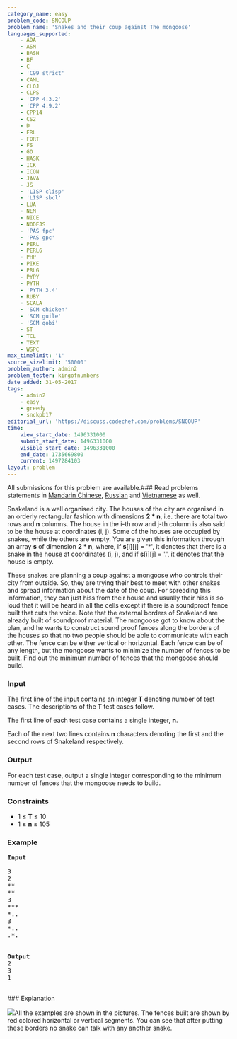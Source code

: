 ```yaml
---
category_name: easy
problem_code: SNCOUP
problem_name: 'Snakes and their coup against The mongoose'
languages_supported:
    - ADA
    - ASM
    - BASH
    - BF
    - C
    - 'C99 strict'
    - CAML
    - CLOJ
    - CLPS
    - 'CPP 4.3.2'
    - 'CPP 4.9.2'
    - CPP14
    - CS2
    - D
    - ERL
    - FORT
    - FS
    - GO
    - HASK
    - ICK
    - ICON
    - JAVA
    - JS
    - 'LISP clisp'
    - 'LISP sbcl'
    - LUA
    - NEM
    - NICE
    - NODEJS
    - 'PAS fpc'
    - 'PAS gpc'
    - PERL
    - PERL6
    - PHP
    - PIKE
    - PRLG
    - PYPY
    - PYTH
    - 'PYTH 3.4'
    - RUBY
    - SCALA
    - 'SCM chicken'
    - 'SCM guile'
    - 'SCM qobi'
    - ST
    - TCL
    - TEXT
    - WSPC
max_timelimit: '1'
source_sizelimit: '50000'
problem_author: admin2
problem_tester: kingofnumbers
date_added: 31-05-2017
tags:
    - admin2
    - easy
    - greedy
    - snckpb17
editorial_url: 'https://discuss.codechef.com/problems/SNCOUP'
time:
    view_start_date: 1496331000
    submit_start_date: 1496331000
    visible_start_date: 1496331000
    end_date: 1735669800
    current: 1497284103
layout: problem
---
```

All submissions for this problem are available.### Read problems statements in [Mandarin Chinese](http://www.codechef.com/download/translated/SNCKPB17/mandarin/SNCOUP.pdf), [Russian](http://www.codechef.com/download/translated/SNCKPB17/russian/SNCOUP.pdf) and [Vietnamese](http://www.codechef.com/download/translated/SNCKPB17/vietnamese/SNCOUP.pdf) as well.

Snakeland is a well organised city. The houses of the city are organised in an orderly rectangular fashion with dimensions **2 \* n**, i.e. there are total two rows and **n** columns. The house in the i-th row and j-th column is also said to be the house at coordinates (i, j). Some of the houses are occupied by snakes, while the others are empty. You are given this information through an array **s** of dimension **2 \* n**, where, if **s**\[i\]\[j\] = '\*', it denotes that there is a snake in the house at coordinates (i, j), and if **s**\[i\]\[j\] = '.', it denotes that the house is empty.

These snakes are planning a coup against a mongoose who controls their city from outside. So, they are trying their best to meet with other snakes and spread information about the date of the coup. For spreading this information, they can just hiss from their house and usually their hiss is so loud that it will be heard in all the cells except if there is a soundproof fence built that cuts the voice. Note that the external borders of Snakeland are already built of soundproof material. The mongoose got to know about the plan, and he wants to construct sound proof fences along the borders of the houses so that no two people should be able to communicate with each other. The fence can be either vertical or horizontal. Each fence can be of any length, but the mongoose wants to minimize the number of fences to be built. Find out the minimum number of fences that the mongoose should build.

### Input

The first line of the input contains an integer **T** denoting number of test cases. The descriptions of the **T** test cases follow.

The first line of each test case contains a single integer, **n**.

Each of the next two lines contains **n** characters denoting the first and the second rows of Snakeland respectively.

### Output

For each test case, output a single integer corresponding to the minimum number of fences that the mongoose needs to build.

### Constraints

- 1 ≤ **T** ≤ 10
- 1 ≤ **n** ≤ 105

### Example

<pre>
<b>Input</b>
<tt>
3
2
**
**
3
***
*..
3
*..
.*.
</tt>

<b>Output</b>
2
3
1

</pre>### Explanation
![](https://discuss.codechef.com/upfiles/fences.png)All the examples are shown in the pictures. The fences built are shown by red colored horizontal or vertical segments. You can see that after putting these borders no snake can talk with any another snake.
